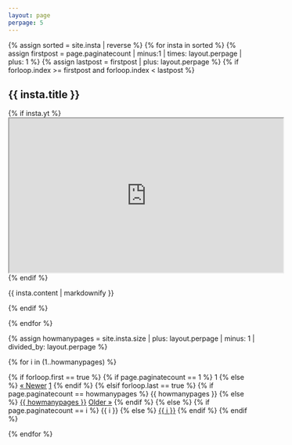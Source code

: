 ```yaml
---
layout: page
perpage: 5
---
```


{% assign sorted = site.insta | reverse %}
    {% for insta in sorted %}
    {% assign firstpost = page.paginatecount | minus:1 | times: layout.perpage | plus: 1 %}
    {% assign lastpost = firstpost | plus: layout.perpage %}
    {% if forloop.index >= firstpost and forloop.index < lastpost %}

  <h2>{{ insta.title }}</h2>
    {% if insta.yt %}
  <div class='embed-container'>
    <iframe width="560" height="315" src='https://www.youtube.com/embed/{{ insta.yt }}' allow="accelerometer; autoplay; encrypted-media; gyroscope; picture-in-picture" allowfullscreen></iframe>
  </div>
  {% endif %}
  <p>{{ insta.content | markdownify }}</p>
  	{% endif %}

{% endfor %}

{% assign howmanypages = site.insta.size | plus: layout.perpage | minus: 1 | divided_by: layout.perpage %}

<div class="pagination">

{% for i in (1..howmanypages) %}

  {% if forloop.first == true %}
    {% if page.paginatecount == 1 %}
      <span class="active">1</span>
      {% else %}
      <a href="/more{{ page.paginatecount | minus: 1 }}/">« Newer</a>
      <a href="/more1">1</a>
    {% endif %}
  {% elsif forloop.last == true %}
    {% if page.paginatecount == howmanypages %}
      <span class="active">{{ howmanypages }}</span>
      {% else %}
      <a href="/more{{ howmanypages }}">{{ howmanypages }}</a>
      <a href="/more{{ page.paginatecount | plus: 1 }}">Older »</a>
    {% endif %}
  {% else %}
    {% if page.paginatecount == i %}
      <span class="active">{{ i }}</span>
      {% else %}
      <a href="/more{{ i }}">{{ i }}</a>
    {% endif %}
  {% endif %}

{% endfor %}
</div>